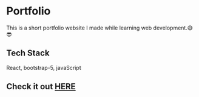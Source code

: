 # Portfolio
This is a short portfolio website I made while learning web development.😅😎
## Tech Stack
React, bootstrap-5, javaScript
## Check it out [HERE](https://abhinav-chdhary.github.io/my-portfolio/)

